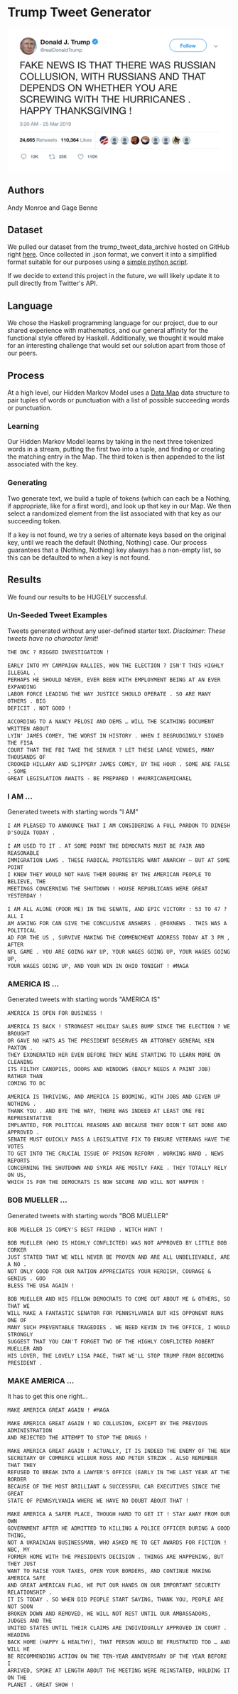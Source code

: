 # Trump Tweet Generator

![Generated Trump Tweet](/tweet.png "Generated Trump Tweet")

## Authors
Andy Monroe and Gage Benne

## Dataset
We pulled our dataset from the trump_tweet_data_archive hosted on GitHub right [here](https://github.com/bpb27/trump_tweet_data_archive).  Once collected in .json format, we convert it into a simplified format suitable for our purposes using a [simple python script](trump_tweets/cleaner.py).

If we decide to extend this project in the future, we will likely update it to pull directly from Twitter's API.

## Language
We chose the Haskell programming language for our project, due to our shared experience with mathematics, and our general affinity for the functional style offered by Haskell.  Additionally, we thought it would make for an interesting challenge that would set our solution apart from those of our peers.

## Process
At a high level, our Hidden Markov Model uses a [Data.Map](https://hackage.haskell.org/package/containers-0.6.0.1/docs/Data-Map.html) data structure to pair tuples of words or punctuation with a list of possible succeeding words or punctuation.

### Learning
Our Hidden Markov Model learns by taking in the next three tokenized words in a stream, putting the first two into a tuple, and finding or creating the matching entry in the Map. The third token is then appended to the list associated with the key.

### Generating
Two generate text, we build a tuple of tokens (which can each be a Nothing, if appropriate, like for a first word), and look up that key in our Map.  We then select a randomized element from the list associated with that key as our succeeding token.

If a key is not found, we try a series of alternate keys based on the original key, until we reach the default (Nothing, Nothing) case.  Our process guarantees that a (Nothing, Nothing) key always has a non-empty list, so this can be defaulted to when a key is not found.

## Results
We found our results to be HUGELY successful.

### Un-Seeded Tweet Examples
Tweets generated without any user-defined starter text. *Disclaimer: These tweets have no character limit!*
```
THE DNC ? RIGGED INVESTIGATION !
```
```
EARLY INTO MY CAMPAIGN RALLIES, WON THE ELECTION ? ISN'T THIS HIGHLY ILLEGAL .
PERHAPS HE SHOULD NEVER, EVER BEEN WITH EMPLOYMENT BEING AT AN EVER EXPANDING
LABOR FORCE LEADING THE WAY JUSTICE SHOULD OPERATE . SO ARE MANY OTHERS . BIG
DEFICIT . NOT GOOD !
```
```
ACCORDING TO A NANCY PELOSI AND DEMS … WILL THE SCATHING DOCUMENT WRITTEN ABOUT
LYIN' JAMES COMEY, THE WORST IN HISTORY . WHEN I BEGRUDGINGLY SIGNED THE FISA
COURT THAT THE FBI TAKE THE SERVER ? LET THESE LARGE VENUES, MANY THOUSANDS OF
CROOKED HILLARY AND SLIPPERY JAMES COMEY, BY THE HOUR . SOME ARE FALSE . SOME
GREAT LEGISLATION AWAITS - BE PREPARED ! #HURRICANEMICHAEL
```

### I AM ...
Generated tweets with starting words "I AM"
```
I AM PLEASED TO ANNOUNCE THAT I AM CONSIDERING A FULL PARDON TO DINESH D'SOUZA TODAY .
```
```
I AM USED TO IT . AT SOME POINT THE DEMOCRATS MUST BE FAIR AND REASONABLE
IMMIGRATION LAWS . THESE RADICAL PROTESTERS WANT ANARCHY – BUT AT SOME POINT
I KNEW THEY WOULD NOT HAVE THEM BOURNE BY THE AMERICAN PEOPLE TO BELIEVE, THE
MEETINGS CONCERNING THE SHUTDOWN ! HOUSE REPUBLICANS WERE GREAT YESTERDAY !
```
```
I AM ALL ALONE (POOR ME) IN THE SENATE, AND EPIC VICTORY : 53 TO 47 ? ALL I
AM ASKING FOR CAN GIVE THE CONCLUSIVE ANSWERS . @FOXNEWS . THIS WAS A POLITICAL
AD FOR THE US , SURVIVE MAKING THE COMMENCMENT ADDRESS TODAY AT 3 PM , AFTER
NFL GAME . YOU ARE GOING WAY UP, YOUR WAGES GOING UP, YOUR WAGES GOING UP,
YOUR WAGES GOING UP, AND YOUR WIN IN OHIO TONIGHT ! #MAGA
```

### AMERICA IS ...
Generated tweets with starting words "AMERICA IS"
```
AMERICA IS OPEN FOR BUSINESS !
```
```
AMERICA IS BACK ! STRONGEST HOLIDAY SALES BUMP SINCE THE ELECTION ? WE BROUGHT
OR GAVE NO HATS AS THE PRESIDENT DESERVES AN ATTORNEY GENERAL KEN PAXTON .
THEY EXONERATED HER EVEN BEFORE THEY WERE STARTING TO LEARN MORE ON CLEANING
ITS FILTHY CANOPIES, DOORS AND WINDOWS (BADLY NEEDS A PAINT JOB) RATHER THAN
COMING TO DC
```
```
AMERICA IS THRIVING, AND AMERICA IS BOOMING, WITH JOBS AND GIVEN UP NOTHING .
THANK YOU . AND BYE THE WAY, THERE WAS INDEED AT LEAST ONE FBI REPRESENTATIVE
IMPLANTED, FOR POLITICAL REASONS AND BECAUSE THEY DIDN'T GET DONE AND APPROVED .
SENATE MUST QUICKLY PASS A LEGISLATIVE FIX TO ENSURE VETERANS HAVE THE VOTES
TO GET INTO THE CRUCIAL ISSUE OF PRISON REFORM . WORKING HARD . NEWS REPORTS
CONCERNING THE SHUTDOWN AND SYRIA ARE MOSTLY FAKE . THEY TOTALLY RELY ON US,
WHICH IS FOR THE DEMOCRATS IS NOW SECURE AND WILL NOT HAPPEN !
```

### BOB MUELLER ...
Generated tweets with starting words "BOB MUELLER"
```
BOB MUELLER IS COMEY'S BEST FRIEND . WITCH HUNT !
```
```
BOB MUELLER (WHO IS HIGHLY CONFLICTED) WAS NOT APPROVED BY LITTLE BOB CORKER
JUST STATED THAT WE WILL NEVER BE PROVEN AND ARE ALL UNBELIEVABLE, ARE A NO .
NOT ONLY GOOD FOR OUR NATION APPRECIATES YOUR HEROISM, COURAGE & GENIUS . GOD
BLESS THE USA AGAIN !
```
```
BOB MUELLER AND HIS FELLOW DEMOCRATS TO COME OUT ABOUT ME & OTHERS, SO THAT WE
WILL MAKE A FANTASTIC SENATOR FOR PENNSYLVANIA BUT HIS OPPONENT RUNS ONE OF
MANY SUCH PREVENTABLE TRAGEDIES . WE NEED KEVIN IN THE OFFICE, I WOULD STRONGLY
SUGGEST THAT YOU CAN'T FORGET TWO OF THE HIGHLY CONFLICTED ROBERT MUELLER AND
HIS LOVER, THE LOVELY LISA PAGE, THAT WE'LL STOP TRUMP FROM BECOMING PRESIDENT .
```

### MAKE AMERICA ...
It has to get this one right...
```
MAKE AMERICA GREAT AGAIN ! #MAGA
```
```
MAKE AMERICA GREAT AGAIN ! NO COLLUSION, EXCEPT BY THE PREVIOUS ADMINISTRATION
AND REJECTED THE ATTEMPT TO STOP THE DRUGS !
```
```
MAKE AMERICA GREAT AGAIN ! ACTUALLY, IT IS INDEED THE ENEMY OF THE NEW
SECRETARY OF COMMERCE WILBUR ROSS AND PETER STRZOK . ALSO REMEMBER THAT THEY
REFUSED TO BREAK INTO A LAWYER'S OFFICE (EARLY IN THE LAST YEAR AT THE BORDER
BECAUSE OF THE MOST BRILLIANT & SUCCESSFUL CAR EXECUTIVES SINCE THE GREAT
STATE OF PENNSYLVANIA WHERE WE HAVE NO DOUBT ABOUT THAT !
```
```
MAKE AMERICA A SAFER PLACE, THOUGH HARD TO GET IT ! STAY AWAY FROM OUR OWN
GOVERNMENT AFTER HE ADMITTED TO KILLING A POLICE OFFICER DURING A GOOD THING,
NOT A UKRAINIAN BUSINESSMAN, WHO ASKED ME TO GET AWARDS FOR FICTION ! NBC, MY
FORMER HOME WITH THE PRESIDENTS DECISION . THINGS ARE HAPPENING, BUT THEY JUST
WANT TO RAISE YOUR TAXES, OPEN YOUR BORDERS, AND CONTINUE MAKING AMERICA SAFE
AND GREAT AMERICAN FLAG, WE PUT OUR HANDS ON OUR IMPORTANT SECURITY RELATIONSHIP .
IT IS TODAY . SO WHEN DID PEOPLE START SAYING, THANK YOU, PEOPLE ARE NOT SOON
BROKEN DOWN AND REMOVED, WE WILL NOT REST UNTIL OUR AMBASSADORS, JUDGES AND THE
UNITED STATES UNTIL THEIR CLAIMS ARE INDIVIDUALLY APPROVED IN COURT . HEADING
BACK HOME (HAPPY & HEALTHY), THAT PERSON WOULD BE FRUSTRATED TOO … AND WILL HE
BE RECOMMENDING ACTION ON THE TEN-YEAR ANNIVERSARY OF THE YEAR BEFORE I
ARRIVED, SPOKE AT LENGTH ABOUT THE MEETING WERE REINSTATED, HOLDING IT ON THE
PLANET . GREAT SHOW !
```
